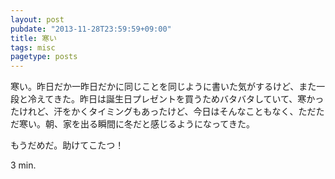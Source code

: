 ```yaml
---
layout: post
pubdate: "2013-11-28T23:59:59+09:00"
title: 寒い
tags: misc
pagetype: posts
---
```

寒い。昨日だか一昨日だかに同じことを同じように書いた気がするけど、また一段と冷えてきた。昨日は誕生日プレゼントを買うためバタバタしていて、寒かったけれど、汗をかくタイミングもあったけど、今日はそんなこともなく、ただただ寒い。朝、家を出る瞬間に冬だと感じるようになってきた。

もうだめだ。助けてこたつ！

3 min.
